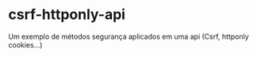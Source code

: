 # csrf-httponly-api
 Um exemplo de métodos segurança aplicados em uma api (Csrf, httponly cookies...)
